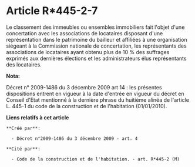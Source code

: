 # Article R*445-2-7

Le classement des immeubles ou ensembles immobiliers fait l'objet d'une concertation avec les associations de locataires
disposant d'une représentation dans le patrimoine du bailleur et affiliées à une organisation siégeant à la Commission
nationale de concertation, les représentants des associations de locataires ayant obtenu plus de 10 % des suffrages exprimés
aux dernières élections et les administrateurs élus représentants des locataires.

**Nota:**

Décret n° 2009-1486 du 3 décembre 2009 art 14 : les présentes dispositions entrent en vigueur à la date d'entrée en vigueur
du décret en Conseil d'Etat mentionné à la dernière phrase du huitième alinéa de l'article L. 445-1 du code de la
construction et de l'habitation (01/01/2010).

**Liens relatifs à cet article**

	**Créé par**:

	  - Décret n°2009-1486 du 3 décembre 2009 - art. 4

	**Cité par**:

	  - Code de la construction et de l'habitation. - art. R*445-2 (M)
